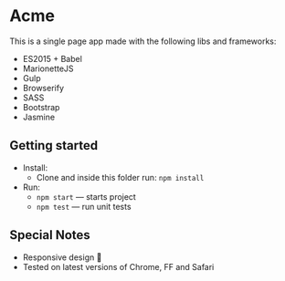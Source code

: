 # Acme

This is a single page app made with the following libs and frameworks:

* ES2015 + Babel
* MarionetteJS
* Gulp
* Browserify
* SASS
* Bootstrap
* Jasmine

## Getting started

* Install:
    * Clone and inside this folder run: `npm install`
* Run:
    * `npm start` — starts project
    * `npm test` — run unit tests

## Special Notes

  * Responsive design :iphone:
  * Tested on latest versions of Chrome, FF and Safari
